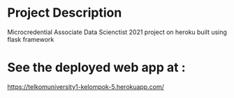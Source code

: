 # Project Description
Microcredential Associate Data Scienctist 2021 project on heroku built using flask framework

# See the deployed web app at :
https://telkomuniversity1-kelompok-5.herokuapp.com/
